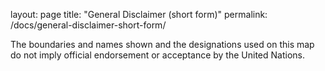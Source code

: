 layout: page
title: "General Disclaimer (short form)"
permalink: /docs/general-disclaimer-short-form/

The boundaries and names shown and the designations used on this map do not imply official endorsement or acceptance by the United Nations.